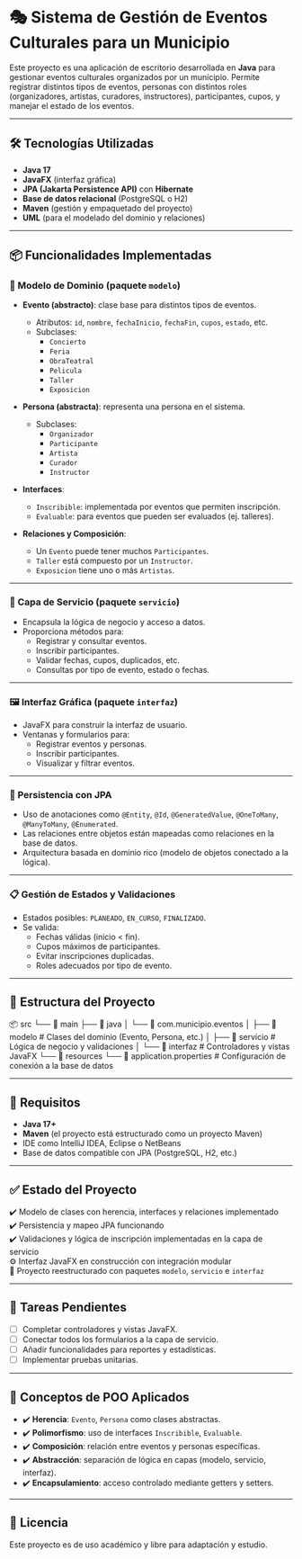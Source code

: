 # 🎭 Sistema de Gestión de Eventos Culturales para un Municipio

Este proyecto es una aplicación de escritorio desarrollada en **Java** para gestionar eventos culturales organizados por un municipio. Permite registrar distintos tipos de eventos, personas con distintos roles (organizadores, artistas, curadores, instructores), participantes, cupos, y manejar el estado de los eventos.

---

## 🛠️ Tecnologías Utilizadas

- **Java 17**
- **JavaFX** (interfaz gráfica)
- **JPA (Jakarta Persistence API)** con **Hibernate**
- **Base de datos relacional** (PostgreSQL o H2)
- **Maven** (gestión y empaquetado del proyecto)
- **UML** (para el modelado del dominio y relaciones)

---

## 📦 Funcionalidades Implementadas

### 🧱 Modelo de Dominio (paquete `modelo`)

- **Evento (abstracto)**: clase base para distintos tipos de eventos.
  - Atributos: `id`, `nombre`, `fechaInicio`, `fechaFin`, `cupos`, `estado`, etc.
  - Subclases:
    - `Concierto`
    - `Feria`
    - `ObraTeatral`
    - `Pelicula`
    - `Taller`
    - `Exposicion`

- **Persona (abstracta)**: representa una persona en el sistema.
  - Subclases:
    - `Organizador`
    - `Participante`
    - `Artista`
    - `Curador`
    - `Instructor`

- **Interfaces**:
  - `Inscribible`: implementada por eventos que permiten inscripción.
  - `Evaluable`: para eventos que pueden ser evaluados (ej. talleres).

- **Relaciones y Composición**:
  - Un `Evento` puede tener muchos `Participantes`.
  - `Taller` está compuesto por un `Instructor`.
  - `Exposicion` tiene uno o más `Artistas`.

---

### 🔁 Capa de Servicio (paquete `servicio`)

- Encapsula la lógica de negocio y acceso a datos.
- Proporciona métodos para:
  - Registrar y consultar eventos.
  - Inscribir participantes.
  - Validar fechas, cupos, duplicados, etc.
  - Consultas por tipo de evento, estado o fechas.

---

### 🖼️ Interfaz Gráfica (paquete `interfaz`)

- JavaFX para construir la interfaz de usuario.
- Ventanas y formularios para:
  - Registrar eventos y personas.
  - Inscribir participantes.
  - Visualizar y filtrar eventos.

---

### 🧩 Persistencia con JPA

- Uso de anotaciones como `@Entity`, `@Id`, `@GeneratedValue`, `@OneToMany`, `@ManyToMany`, `@Enumerated`.
- Las relaciones entre objetos están mapeadas como relaciones en la base de datos.
- Arquitectura basada en dominio rico (modelo de objetos conectado a la lógica).

---

### 📋 Gestión de Estados y Validaciones

- Estados posibles: `PLANEADO`, `EN_CURSO`, `FINALIZADO`.
- Se valida:
  - Fechas válidas (inicio < fin).
  - Cupos máximos de participantes.
  - Evitar inscripciones duplicadas.
  - Roles adecuados por tipo de evento.

---

## 📂 Estructura del Proyecto

📦 src
└── 📁 main
├── 📁 java
│ └── 📁 com.municipio.eventos
│ ├── 📁 modelo # Clases del dominio (Evento, Persona, etc.)
│ ├── 📁 servicio # Lógica de negocio y validaciones
│ └── 📁 interfaz # Controladores y vistas JavaFX
└── 📁 resources
└── 📄 application.properties # Configuración de conexión a la base de datos



---

## 📌 Requisitos

- **Java 17+**
- **Maven** (el proyecto está estructurado como un proyecto Maven)
- IDE como IntelliJ IDEA, Eclipse o NetBeans
- Base de datos compatible con JPA (PostgreSQL, H2, etc.)

---

## ✅ Estado del Proyecto

✔️ Modelo de clases con herencia, interfaces y relaciones implementado  
✔️ Persistencia y mapeo JPA funcionando  
✔️ Validaciones y lógica de inscripción implementadas en la capa de servicio  
⚙️ Interfaz JavaFX en construcción con integración modular  
📁 Proyecto reestructurado con paquetes `modelo`, `servicio` e `interfaz`  

---

## 📌 Tareas Pendientes

- [ ] Completar controladores y vistas JavaFX.
- [ ] Conectar todos los formularios a la capa de servicio.
- [ ] Añadir funcionalidades para reportes y estadísticas.
- [ ] Implementar pruebas unitarias.

---

## 🧠 Conceptos de POO Aplicados

- ✔️ **Herencia**: `Evento`, `Persona` como clases abstractas.
- ✔️ **Polimorfismo**: uso de interfaces `Inscribible`, `Evaluable`.
- ✔️ **Composición**: relación entre eventos y personas específicas.
- ✔️ **Abstracción**: separación de lógica en capas (modelo, servicio, interfaz).
- ✔️ **Encapsulamiento**: acceso controlado mediante getters y setters.

---

## 📜 Licencia

Este proyecto es de uso académico y libre para adaptación y estudio.
